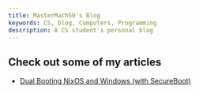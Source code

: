 ```yaml
---
title: MasterMach50's Blog
keywords: CS, blog, Computers, Programming
description: A CS student's personal blog
---
```


## Check out some of my articles

- [Dual Booting NixOS and Windows (with SecureBoot)](./articles/dualbooting-nixos-and-windows-with-secureboot.html)